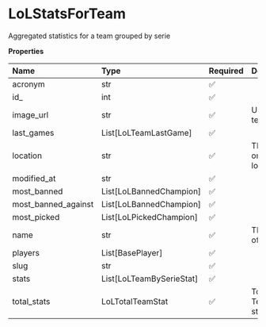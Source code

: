 # LoLStatsForTeam

Aggregated statistics for a team grouped by serie

**Properties**

| Name                | Type                     | Required | Description                      |
| :------------------ | :----------------------- | :------- | :------------------------------- |
| acronym             | str                      | ✅       |                                  |
| id\_                | int                      | ✅       |                                  |
| image_url           | str                      | ✅       | URL of the team logo             |
| last_games          | List[LoLTeamLastGame]    | ✅       |                                  |
| location            | str                      | ✅       | The team's organization location |
| modified_at         | str                      | ✅       |                                  |
| most_banned         | List[LoLBannedChampion]  | ✅       |                                  |
| most_banned_against | List[LoLBannedChampion]  | ✅       |                                  |
| most_picked         | List[LoLPickedChampion]  | ✅       |                                  |
| name                | str                      | ✅       | The name of the team.            |
| players             | List[BasePlayer]         | ✅       |                                  |
| slug                | str                      | ✅       |                                  |
| stats               | List[LoLTeamBySerieStat] | ✅       |                                  |
| total_stats         | LoLTotalTeamStat         | ✅       | Total Team's statistics          |

<!-- This file was generated by liblab | https://liblab.com/ -->

